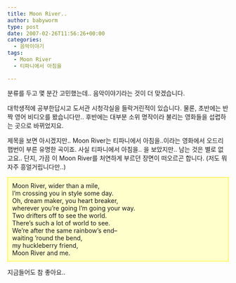 ```yaml
---
title: Moon River..
author: babyworm
type: post
date: 2007-02-26T11:56:26+00:00
categories:
  - 음악이야기
tags:
  - Moon River
  - 티파니에서 아침을

---
```

분류를 두고 몇 분간 고민했는데.. 음악이야기라는 것이 더 맞겠습니다. 

대학생적에 공부한답시고 도서관 시청각실을 들락거린적이 있습니다. 물론, 초반에는 반짝 영어 비디오를 봤습니다만.. 후반에는 대부분 소위 명작이라 불리는 영화들을 섭렵하는 곳으로 바뀌었지요.

제목을 보면 아시겠지만.. Moon River는 티파니에서 아침을..이라는 영화에서 오드리 햅번이 부른 유명한 곡이죠. 사실 티파니에서 아침을.. 을 보았지만.. 남는 것은 별로 없고요.. 단지, 가끔 이 Moon River를 처연하게 부르던 장면이 떠오르곤 합니다. (저도 뭐 자주 흥얼거립니다만..)

<DIV style="BORDER-RIGHT: #fff200 1px solid; PADDING-RIGHT: 10px; BORDER-TOP: #fff200 1px solid; PADDING-LEFT: 10px; PADDING-BOTTOM: 10px; BORDER-LEFT: #fff200 1px solid; PADDING-TOP: 10px; BORDER-BOTTOM: #fff200 1px solid; BACKGROUND-COLOR: #ffffcc">
  Moon River, wider than a mile, <br />I&#8217;m crossing you in style some day. <br />Oh, dream maker, you heart breaker, <br />wherever you&#8217;re going I&#8217;m going your way. <br />Two drifters off to see the world. <br />There&#8217;s such a lot of world to see. <br />We&#8217;re after the same rainbow&#8217;s end&#8211; <br />waiting &#8217;round the bend, <br />my huckleberry friend, <br />Moon River and me.
</DIV>

지금들어도 참 좋아요..

&nbsp;
